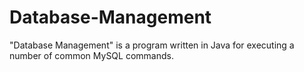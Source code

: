 # Database-Management
"Database Management" is a program written in Java for executing a number of common MySQL commands.
